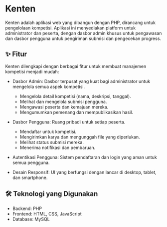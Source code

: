 # Kenten

Kenten adalah aplikasi web yang dibangun dengan PHP, dirancang untuk pengelolaan kompetisi. Aplikasi ini menyediakan platform untuk administrator dan peserta, dengan dasbor admin khusus untuk pengawasan dan dasbor pengguna untuk pengiriman submisi dan pengecekan progress.

## ✨ Fitur

Kenten dilengkapi dengan berbagai fitur untuk membuat manajemen kompetisi menjadi mudah:

- Dasbor Admin: Dasbor terpusat yang kuat bagi administrator untuk mengelola semua aspek kompetisi.
  - Mengelola detail kompetisi (nama, deskripsi, tanggal).
  - Melihat dan mengelola submisi pengguna.
  - Mengawasi peserta dan kemajuan mereka.
  - Mengumumkan pemenang dan mempublikasikan hasil.

- Dasbor Pengguna: Ruang pribadi untuk setiap peserta.
  - Mendaftar untuk kompetisi.
  - Mengirimkan karya dan mengunggah file yang diperlukan.
  - Melihat status submisi mereka.
  - Menerima notifikasi dan pembaruan.

- Autentikasi Pengguna: Sistem pendaftaran dan login yang aman untuk semua pengguna.

- Desain Responsif: UI yang  berfungsi dengan lancar di desktop, tablet, dan smartphone.

## 🛠️ Teknologi yang Digunakan

- Backend: PHP
- Frontend: HTML, CSS, JavaScript
- Database: MySQL
